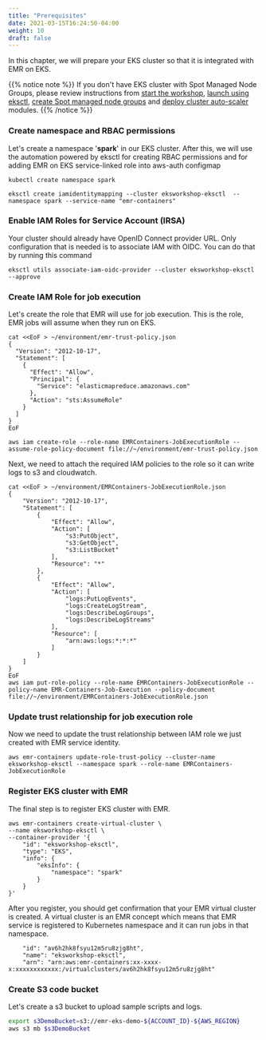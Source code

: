 ```yaml
---
title: "Prerequisites"
date: 2021-03-15T16:24:50-04:00
weight: 10
draft: false
---
```



In this chapter, we will prepare your EKS cluster so that it is integrated with EMR on EKS.

{{% notice note %}}
If you don't have EKS cluster with Spot Managed Node Groups, please review instructions from [start the workshop](/using_ec2_spot_instances_with_eks/010-prerequisites.html), [launch using eksctl](/using_ec2_spot_instances_with_eks/020-eksctl.html), [create Spot managed node groups](/using_ec2_spot_instances_with_eks/040-spotmanagednodegroups.html) and [deploy cluster auto-scaler](/using_ec2_spot_instances_with_eks/070-scaling/deploy_ca.html) modules.
{{% /notice %}}

### Create namespace and RBAC permissions

Let's create a namespace '**spark**' in our EKS cluster. After this, we will use the automation powered by eksctl for creating RBAC permissions and for adding EMR on EKS service-linked role into aws-auth configmap

```
kubectl create namespace spark

eksctl create iamidentitymapping --cluster eksworkshop-eksctl  --namespace spark --service-name "emr-containers"
```

### Enable IAM Roles for Service Account (IRSA)

Your cluster should already have OpenID Connect provider URL. Only configuration that is needed is to associate IAM with OIDC. You can do that by running this command

```
eksctl utils associate-iam-oidc-provider --cluster eksworkshop-eksctl --approve
```

### Create IAM Role for job execution

Let's create the role that EMR will use for job execution. This is the role, EMR jobs will assume when they run on EKS.

```
cat <<EoF > ~/environment/emr-trust-policy.json
{
  "Version": "2012-10-17",
  "Statement": [
    {
      "Effect": "Allow",
      "Principal": {
        "Service": "elasticmapreduce.amazonaws.com"
      },
      "Action": "sts:AssumeRole"
    }
  ]
}
EoF

aws iam create-role --role-name EMRContainers-JobExecutionRole --assume-role-policy-document file://~/environment/emr-trust-policy.json

```

Next, we need to attach the required IAM policies to the role so it can write logs to s3 and cloudwatch. 
```
cat <<EoF > ~/environment/EMRContainers-JobExecutionRole.json
{
    "Version": "2012-10-17",
    "Statement": [
        {
            "Effect": "Allow",
            "Action": [
                "s3:PutObject",
                "s3:GetObject",
                "s3:ListBucket"
            ],
            "Resource": "*"
        },
        {
            "Effect": "Allow",
            "Action": [
                "logs:PutLogEvents",
                "logs:CreateLogStream",
                "logs:DescribeLogGroups",
                "logs:DescribeLogStreams"
            ],
            "Resource": [
                "arn:aws:logs:*:*:*"
            ]
        }
    ]
}  
EoF
aws iam put-role-policy --role-name EMRContainers-JobExecutionRole --policy-name EMR-Containers-Job-Execution --policy-document file://~/environment/EMRContainers-JobExecutionRole.json
```

### Update trust relationship for job execution role

Now we need to update the trust relationship between IAM role we just created with EMR service identity.

```
aws emr-containers update-role-trust-policy --cluster-name eksworkshop-eksctl --namespace spark --role-name EMRContainers-JobExecutionRole
```

### Register EKS cluster with EMR

The final step is to register EKS cluster with EMR.

```
aws emr-containers create-virtual-cluster \
--name eksworkshop-eksctl \
--container-provider '{
    "id": "eksworkshop-eksctl",
    "type": "EKS",
    "info": {
        "eksInfo": {
            "namespace": "spark"
        }
    }
}'
```
After you register, you should get confirmation that your EMR virtual cluster is created. A virtual cluster is an EMR concept which means that EMR service is registered to Kubernetes namespace and it can run jobs in that namespace.

```output
    "id": "av6h2hk8fsyu12m5ru8zjg8ht",
    "name": "eksworkshop-eksctl",
    "arn": "arn:aws:emr-containers:xx-xxxx-x:xxxxxxxxxxxx:/virtualclusters/av6h2hk8fsyu12m5ru8zjg8ht"
```


### Create S3 code bucket
Let's create a s3 bucket to upload sample scripts and logs.

```sh
export s3DemoBucket=s3://emr-eks-demo-${ACCOUNT_ID}-${AWS_REGION}
aws s3 mb $s3DemoBucket
```
